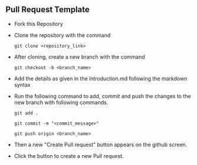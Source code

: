 ## Pull Request Template

- Fork this Repository
- Clone the repository with the command

  ```git clone <repository_link>```
  
- After cloning, create a new branch with the command

  ```git checkout -b <branch_name>```
  
- Add the details as given in the introduction.md following the markdown syntax
- Run the following command to add, commit and push the changes to the new branch with following commands.
  
  ```git add . ```
  
  ```git commit -m "<commit_message>"```
  
  ```git push origin <branch_name>```
  
- Then a new "Create Pull request" button appears on the github screen.
- Click the button to create a new Pull request. 
